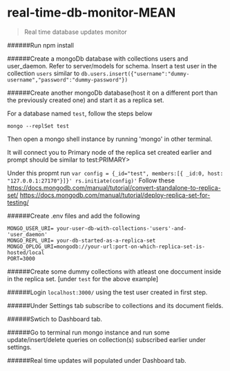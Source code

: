 # real-time-db-monitor-MEAN
> Real time database updates monitor

######Run npm install

######Create a mongoDb database with collections users and user_daemon. Refer to server/models for schema.
  Insert a test user in the collection `users` similar to 
    `db.users.insert({"username":"dummy-username","password":"dummy-password"})`
    
######Create another mongoDb database(host it on a different port than the previously created one) and start it as a replica set.

For a database named `test`, follow the steps below 

  `mongo --replSet test`
  
  Then open a mongo shell instance by running 'mongo' in other terminal.
  
  It will connect you to Primary node of the replica set created earlier and prompt should be similar to test:PRIMARY>
  
  Under this propmt run 
    ```
    var config = {_id="test", members:[{ _id:0, host: "127.0.0.1:27170"}]}'
    rs.initiate(config)'
    ```
  Follow these
    https://docs.mongodb.com/manual/tutorial/convert-standalone-to-replica-set/
    https://docs.mongodb.com/manual/tutorial/deploy-replica-set-for-testing/

######Create .env files and add the following
  ```
  MONGO_USER_URI= your-user-db-with-collections-'users'-and-'user_daemon'
  MONGO_REPL_URI= your-db-started-as-a-replica-set
  MONGO_OPLOG_URI=mongodb://your-url:port-on-which-replica-set-is-hosted/local
  PORT=3000
  ```
  
######Create some dummy collections with atleast one doccument inside in the replica set. [under `test` for the above example]

######Login `localhost:3000/` using the test user created in first step. 

######Under Settings tab subscribe to collections and its document fields.

######Swtich to Dashboard tab.

######Go to terminal run mongo instance and run some update/insert/delete queries on collection(s) subscribed earlier under settings.

######Real time updates will populated under Dashboard tab.


